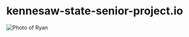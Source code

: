 # kennesaw-state-senior-project.io
<html>
  <head>
    <title> Spotify app seniot project</title>
 
  </head>
  <body>
       <img src="Ryan.png" alt="Photo of Ryan">
    
  </body>
  
</html>
